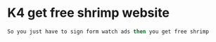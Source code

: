  # K4 get free shrimp website

 ```coffee
 So you just have to sign form watch ads then you get free shrimp
```



 
 
